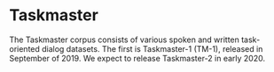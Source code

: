# Taskmaster

The Taskmaster corpus consists of various spoken and written task-oriented dialog datasets. The first is Taskmaster-1 (TM-1), released in September of 2019. We expect to release Taskmaster-2 in early 2020.
